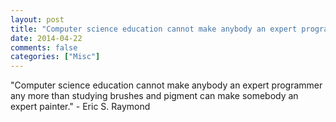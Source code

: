 ```yaml
---
layout: post
title: "Computer science education cannot make anybody an expert programmer any more than studying brushes and pigment can make somebody an expert painter."
date: 2014-04-22
comments: false
categories: ["Misc"]
---
```


<span class='quote'>"Computer science education cannot make anybody an expert programmer any more than studying brushes and pigment can make somebody an expert painter."</span>
<span class='by'>- Eric S. Raymond</span>
